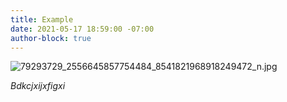 ```yaml
---
title: Example
date: 2021-05-17 18:59:00 -07:00
author-block: true
---
```


![79293729_2556645857754484_8541821968918249472_n.jpg](/uploads/79293729_2556645857754484_8541821968918249472_n.jpg)

*Bdkcjxijxfigxi*